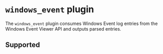 # `windows_event` plugin

The `windows_event` plugin consumes Windows Event log entries from the Windows Event Viewer API and outputs parsed entries.

## Supported